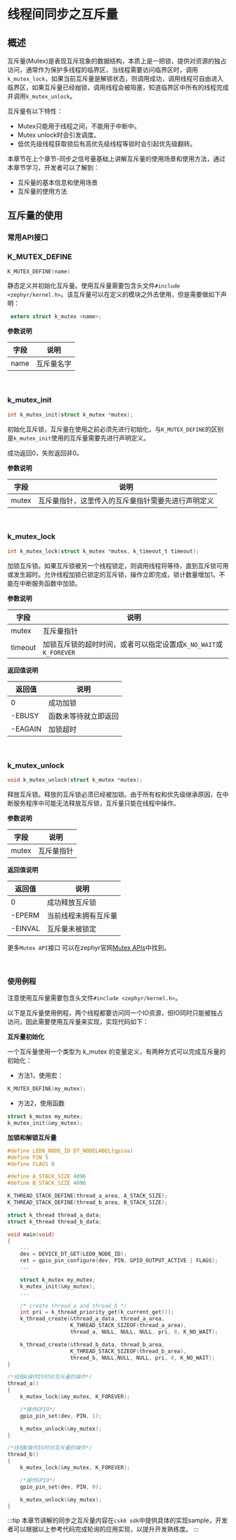 # 线程间同步之互斥量
## 概述

互斥量(Mutex)是表现互斥现象的数据结构，本质上是一把锁，提供对资源的独占访问，通常作为保护多线程的临界区，当线程需要访问临界区时，调用`k_mutex_lock`，如果当前互斥量是解锁状态，则调用成功，调用线程可自由进入临界区，如果互斥量已经枷锁，调用线程会被阻塞，知道临界区中所有的线程完成并调用`k_mutex_unlock`。

互斥量有以下特性：
- Mutex只能用于线程之间，不能用于中断中。
- Mutex unlock时会引发调度。
- 低优先级线程获取锁后有高优先级线程等锁时会引起优先级翻转。

本章节在上个章节-同步之信号量基础上讲解互斥量的使用场景和使用方法，通过本章节学习，开发者可以了解到：
- 互斥量的基本信息和使用场景
- 互斥量的使用方法

## 互斥量的使用

### 常用API接口

### K_MUTEX_DEFINE

```c
K_MUTEX_DEFINE(name)
```

静态定义并初始化互斥量。使用互斥量需要包含头文件`#include <zephyr/kernel.h>`。该互斥量可以在定义的模块之外去使用，但是需要做如下声明：

```c
 extern struct k_mutex <name>;
```

**参数说明**

| 字段 | 说明       |
| ---- | ---------- |
| name | 互斥量名字 |

<br/>

### k_mutex_init

```c
int k_mutex_init(struct k_mutex *mutex);
```

初始化互斥锁，互斥量在使用之前必须先进行初始化，与`K_MUTEX_DEFINE`的区别是`k_mutex_init`使用的互斥量需要先进行声明定义。

成功返回0，失败返回非0。

**参数说明**

| 字段  | 说明                                               |
| ----- | -------------------------------------------------- |
| mutex | 互斥量指针，这里传入的互斥量指针需要先进行声明定义 |

<br/>

### k_mutex_lock

```c
int k_mutex_lock(struct k_mutex *mutex, k_timeout_t timeout);
```

加锁互斥锁。如果互斥锁被另一个线程锁定，则调用线程将等待，直到互斥锁可用或发生超时。允许线程加锁已锁定的互斥锁，操作立即完成，锁计数量增加1。不能在中断服务函数中加锁。

**参数说明**

| 字段    | 说明                                                         |
| ------- | ------------------------------------------------------------ |
| mutex   | 互斥量指针                                                   |
| timeout | 加锁互斥锁的超时时间，或者可以指定设置成`K_NO_WAIT`或`K_FOREVER` |

**返回值说明**

| 返回值  | 说明                 |
| ------- | -------------------- |
| 0       | 成功加锁            |
| -EBUSY  | 函数未等待就立即返回 |
| -EAGAIN | 加锁超时             |

<br/>

### k_mutex_unlock

```c
void k_mutex_unlock(struct k_mutex *mutex);
```

释放互斥锁。释放的互斥锁必须已经被加锁。由于所有权和优先级继承原因，在中断服务程序中可能无法释放互斥锁，互斥量只能在线程中操作。

**参数说明**

| 字段  | 说明       |
| ----- | ---------- |
| mutex | 互斥量指针 |

**返回值说明**

| 返回值  | 说明                 |
| ------- | -------------------- |
| 0       | 成功释放互斥锁             |
| -EPERM  | 当前线程未拥有互斥量 |
| -EINVAL | 互斥量未被锁定       |

更多`Mutex API`接口 可以在zephyr官网[Mutex APIs](https://docs.zephyrproject.org/latest/doxygen/html/group__mutex__apis.html)中找到。

<br/>

### 使用例程

注意使用互斥量需要包含头文件`#include <zephyr/kernel.h>`。

以下是互斥量使用例程，两个线程都要访问同一个IO资源，但IO同时只能被独占访问，因此需要使用互斥量来实现，实现代码如下：

**互斥量初始化**

一个互斥量使用一个类型为 k_mutex 的变量定义，有两种方式可以完成互斥量的初始化：

- 方法1，使用宏：
```c
K_MUTEX_DEFINE(my_mutex);
```

- 方法2，使用函数 
```c
struct k_mutex my_mutex;
k_mutex_init(&my_mutex);
```

**加锁和解锁互斥量**

```c
#define LED0_NODE_ID DT_NODELABEL(gpioa)
#define PIN	5
#define FLAGS 0

#define A_STACK_SIZE 4096
#define B_STACK_SIZE 4096

K_THREAD_STACK_DEFINE(thread_a_area, A_STACK_SIZE);
K_THREAD_STACK_DEFINE(thread_b_area, B_STACK_SIZE);

struct k_thread thread_a_data;
struct k_thread thread_b_data;

void main(void)
{
    ...
    dev = DEVICE_DT_GET(LED0_NODE_ID);
    ret = gpio_pin_configure(dev, PIN, GPIO_OUTPUT_ACTIVE | FLAGS);
    ...

    struct k_mutex my_mutex;
    k_mutex_init(&my_mutex);
    ...

    /* create thread_a and thread_b */
    int pri = k_thread_priority_get(k_current_get());
    k_thread_create(&thread_a_data, thread_a_area,
                    K_THREAD_STACK_SIZEOF(thread_a_area),
                    thread_a, NULL, NULL, NULL, pri, 0, K_NO_WAIT);

    k_thread_create(&thread_b_data, thread_b_area,
                    K_THREAD_STACK_SIZEOF(thread_b_area), 
                    thread_b, NULL,NULL, NULL, pri, 0, K_NO_WAIT);
}

/*线程A操作IO时对互斥量的操作*/
thread_a()
{
    k_mutex_lock(&my_mutex, K_FOREVER);

    /*操作GPIO*/
    gpio_pin_set(dev, PIN, 1);

    k_mutex_unlock(&my_mutex);
}

/*线程B操作IO时对互斥量的操作*/
thread_b()
{
    k_mutex_lock(&my_mutex, K_FOREVER);

    /*操作GPIO*/
    gpio_pin_set(dev, PIN, 0);

    k_mutex_unlock(&my_mutex);
}
```
:::tip 
本章节讲解的同步之互斥量内容在`csk6 sdk`中提供具体的实现sample，开发者可以根据以上参考代码完成轮询的应用实现，以提升开发熟练度。
::: 

